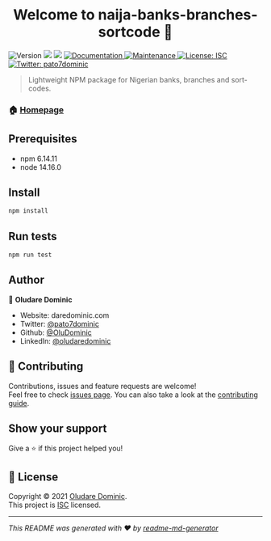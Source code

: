 <h1 align="center">Welcome to naija-banks-branches-sortcode 👋</h1>
<p>
  <img alt="Version" src="https://img.shields.io/badge/version-1.0.0-blue.svg?cacheSeconds=2592000" />
  <img src="https://img.shields.io/badge/npm-6.14.11-blue.svg" />
  <img src="https://img.shields.io/badge/node-14.16.0-blue.svg" />
  <a href="https://github.com/OluDominic/naija-banks-branches-sortcode#readme" target="_blank">
    <img alt="Documentation" src="https://img.shields.io/badge/documentation-yes-brightgreen.svg" />
  </a>
  <a href="https://github.com/OluDominic/naija-banks-branches-sortcode/graphs/commit-activity" target="_blank">
    <img alt="Maintenance" src="https://img.shields.io/badge/Maintained%3F-yes-green.svg" />
  </a>
  <a href="https://github.com/OluDominic/naija-banks-branches-sortcode/blob/master/LICENSE" target="_blank">
    <img alt="License: ISC" src="https://img.shields.io/github/license/OluDominic/naija-banks-branches-sortcode" />
  </a>
  <a href="https://twitter.com/pato7dominic" target="_blank">
    <img alt="Twitter: pato7dominic" src="https://img.shields.io/twitter/follow/pato7dominic.svg?style=social" />
  </a>
</p>

> Lightweight NPM package for Nigerian banks, branches and sort-codes.

### 🏠 [Homepage](https://github.com/OluDominic/naija-banks-branches-sortcode#readme)

## Prerequisites

- npm 6.14.11
- node 14.16.0

## Install

```sh
npm install
```

## Run tests

```sh
npm run test
```

## Author

👤 **Oludare Dominic**

* Website: daredominic.com
* Twitter: [@pato7dominic](https://twitter.com/pato7dominic)
* Github: [@OluDominic](https://github.com/OluDominic)
* LinkedIn: [@oludaredominic](https://linkedin.com/in/oludaredominic)

## 🤝 Contributing

Contributions, issues and feature requests are welcome!<br />Feel free to check [issues page](https://github.com/OluDominic/naija-banks-branches-sortcode/issues). You can also take a look at the [contributing guide](https://github.com/OluDominic/naija-banks-branches-sortcode/blob/master/CONTRIBUTING.md).

## Show your support

Give a ⭐️ if this project helped you!

## 📝 License

Copyright © 2021 [Oludare Dominic](https://github.com/OluDominic).<br />
This project is [ISC](https://github.com/OluDominic/naija-banks-branches-sortcode/blob/master/LICENSE) licensed.

***
_This README was generated with ❤️ by [readme-md-generator](https://github.com/kefranabg/readme-md-generator)_